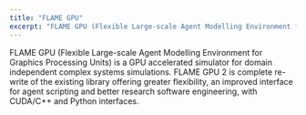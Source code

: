 ```yaml
---
title: "FLAME GPU"
excerpt: "FLAME GPU (Flexible Large-scale Agent Modelling Environment for Graphics Processing Units) is a GPU accelerated simulator for domain independent complex systems simulations"
---
```


FLAME GPU (Flexible Large-scale Agent Modelling Environment for Graphics Processing Units) is a GPU accelerated simulator for domain independent complex systems simulations. FLAME GPU 2 is complete re-write of the existing library offering greater flexibility, an improved interface for agent scripting and better research software engineering, with CUDA/C++ and Python interfaces.
